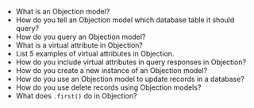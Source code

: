 * What is an Objection model?
* How do you tell an Objection model which database table it should query?
* How do you query an Objection model?
* What is a virtual attribute in Objection?
* List 5 examples of virtual attributes in Objection.
* How do you include virtual attributes in query responses in Objection?
* How do you create a new instance of an Objection model?
* How do you use an Objection model to update records in a database?
* How do you use delete records using Objection models?
* What does `.first()` do in Objection?
